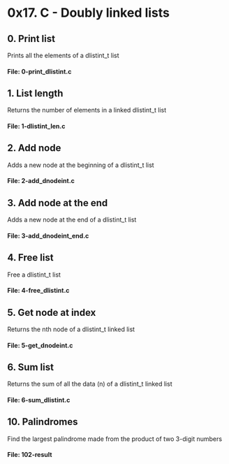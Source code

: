 # 0x17. C - Doubly linked lists

## 0. Print list
Prints all the elements of a dlistint_t list
#### File: 0-print_dlistint.c

## 1. List length
Returns the number of elements in a linked dlistint_t list
#### File: 1-dlistint_len.c

## 2. Add node
Adds a new node at the beginning of a dlistint_t list
#### File: 2-add_dnodeint.c

## 3. Add node at the end
Adds a new node at the end of a dlistint_t list
#### File: 3-add_dnodeint_end.c

## 4. Free list
Free a dlistint_t list
#### File: 4-free_dlistint.c

## 5. Get node at index
Returns the nth node of a dlistint_t linked list
#### File: 5-get_dnodeint.c

## 6. Sum list
Returns the sum of all the data (n) of a dlistint_t linked list
#### File: 6-sum_dlistint.c

## 10. Palindromes
Find the largest palindrome made from the product of two 3-digit numbers
#### File: 102-result
